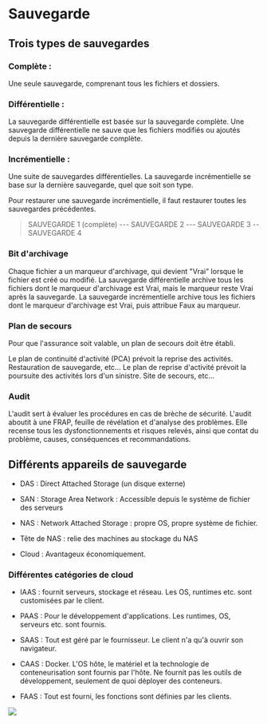# Sauvegarde

## Trois types de sauvegardes

### Complète :

Une seule sauvegarde, comprenant tous les fichiers et dossiers.

### Différentielle :

La sauvegarde différentielle est basée sur la sauvegarde complète. Une sauvegarde différentielle ne sauve que les fichiers modifiés ou ajoutés depuis la dernière sauvegarde complète.

### Incrémentielle :

Une suite de sauvegardes différentielles. La sauvegarde incrémentielle se base sur la dernière sauvegarde, quel que soit son type.

Pour restaurer une sauvegarde incrémentielle, il faut restaurer toutes les sauvegardes précédentes.

> SAUVEGARDE 1 (complète) --- SAUVEGARDE 2 --- SAUVEGARDE 3 -- SAUVEGARDE 4

### Bit d'archivage

Chaque fichier a un marqueur d'archivage, qui devient "Vrai" lorsque le fichier est créé ou modifié.
La sauvegarde différentielle archive tous les fichiers dont le marqueur d'archivage est Vrai, mais le marqueur reste Vrai après la sauvegarde.
La sauvegarde incrémentielle archive tous les fichiers dont le marqueur d'archivage est Vrai, puis attribue Faux au marqueur.

### Plan de secours

Pour que l'assurance soit valable, un plan de secours doit être établi.

Le plan de continuité d'activité (PCA) prévoit la reprise des activités. Restauration de sauvegarde, etc...
Le plan de reprise d'activité prévoit la poursuite des activités lors d'un sinistre. Site de secours, etc...

### Audit

L'audit sert à évaluer les procédures en cas de brèche de sécurité. L'audit aboutit à une FRAP, feuille de révélation et d'analyse des problèmes. Elle recense tous les dysfonctionnements et risques relevés, ainsi que contat du problème, causes, conséquences et recommandations.

## Différents appareils de sauvegarde

- DAS : Direct Attached Storage (un disque externe)

- SAN : Storage Area Network : Accessible depuis le système de fichier des serveurs

- NAS : Network Attached Storage : propre OS, propre système de fichier.

- Tête de NAS : relie des machines au stockage du NAS

- Cloud : Avantageux économiquement. 

### Différentes catégories de cloud

* IAAS : fournit serveurs, stockage et réseau. Les OS, runtimes etc. sont customisées par le client.

* PAAS : Pour le développement d'applications. Les runtimes, OS, serveurs etc. sont fournis.

* SAAS : Tout est géré par le fournisseur. Le client n'a qu'à ouvrir son navigateur.

* CAAS : Docker. L'OS hôte, le matériel et la technologie de conteneurisation sont fournis par l'hôte. Ne fournit pas les outils de développement, seulement de quoi déployer des conteneurs.

* FAAS : Tout est fourni, les fonctions sont définies par les clients.

![](C:\Users\Gabin\kDrive\cours\notes\images\Capture%20d'écran%202024-03-27%20093401.png)